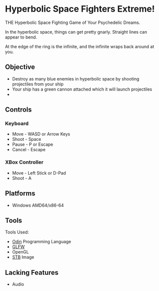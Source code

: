 # Hyperbolic Space Fighters Extreme!

THE Hyperbolic Space Fighting Game of Your Psychedelic Dreams.

In the hyperbolic space, things can get pretty gnarly. Straight lines can appear to bend.

At the edge of the ring is the infinite, and the infinite wraps back around at you.

## Objective

* Destroy as many blue enemies in hyperbolic space by shooting projectiles from your ship
* Your ship has a green cannon attached which it will launch projectiles
*

## Controls

### Keyboard
* Move - WASD or Arrow Keys
* Shoot - Space
* Pause - P or Escape
* Cancel - Escape

### XBox Controller

* Move - Left Stick or D-Pad
* Shoot - A


## Platforms

* Windows AMD64/x86-64

## Tools

Tools Used:
* [Odin](https://odin-lang.org/) Programming Language
* [GLFW](https://www.glfw.org/)
* OpenGL
* [STB](https://github.com/nothings/stb) Image


## Lacking Features

* Audio
